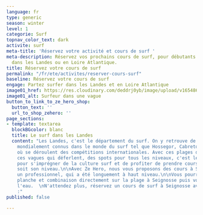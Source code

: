 ```yaml
---
language: fr
type: generic
season: winter
level: 1
categorie: Surf
topnav_color_text: dark
activite: surf
meta-title: 'Réservez votre activité et cours de surf '
meta-description: Réservez vos prochains cours de surf, pour débutants ou confirmé,
  dans les Landes ou en Loire Atlantique.
title: Réservez votre cours de surf
permalink: "/fr/ete/activites/reserver-cours-surf"
baseline: Réservez votre cours de surf
engage: Partez surfer dans les Landes et en Loire Atlantique
image01_href: https://res.cloudinary.com/deddrj0yb/image/upload/v1654866868/website/summer/ting-tse-wang-lc6kX5PyWT8-unsplash.jpg
image01_alt: Surfeur dans une vague
button_to_link_to_ze_hero_shop:
  button_text: ''
  url_to_shop_zehero: ''
page_sections:
- template: textarea
  blockBGcolor: blanc
  title: Le surf dans les Landes
  content: "Les Landes, c'est le département du surf. On y retrouve de nombreux spots
    mondialement connus dans le monde du surf tel que Hossegor, Cabreton, Seignosse,
    où se déroulent des compétitions internationales. Avec ces plages de sable infinies,
    ces vagues qui déferlent, des spots pour tous les niveaux, c'est le lieu idéal
    pour s'imprégner de la culture surf et de profiter de prendre cours, quel que
    soit son niveau.\n\nAvec Ze Hero, nous vous proposons des cours à Seignosse avec
    un professionnel, qui a été longuement à haut niveau.\n\nVous pourrez louer votre
    planche et combinaison directement sur la plage à Seignosse puis vous mettre à
    l'eau.  \nN'attendez plus, réservez un cours de surf à Seignosse avec Morgan d'Avezac
    :"
published: false

---
```

